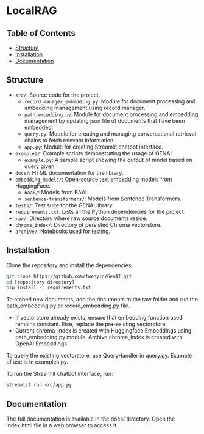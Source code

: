 # LocalRAG

## Table of Contents

- [Structure](#structure)
- [Installation](#installation)
- [Documentation](#documentation)

## Structure

- `src/`: Source code for the project.
    - `record_manager_embedding.py`: Module for document processing and embedding management using record manager.
    - `path_embedding.py`: Module for document processing and embedding management by updating json file of documents that have been embedded.
    - `query.py`: Module for creating and managing conversational retrieval chains to fetch relevant information.
    - `app.py`: Module for creating Streamlit chatbot interface.
- `examples/`: Example scripts demonstrating the usage of GENAI.
    - `example.py`: A sample script showing the output of model based on query given.
- `docs/`: HTML documentation for the library.
- `embedding_models/`: Open-source text embedding models from HuggingFace.
    - `baai/`: Models from BAAI.
    - `sentence-transformers/`: Models from Sentence Transformers.
- `tests/`: Test suite for the GENAI library.
- `requirements.txt`: Lists all the Python dependencies for the project.
- `raw/`: Directory where raw source documents reside.
- `chroma_index/`: Directory of persisted Chroma vectorstore.
- `archive/`: Notebooks used for testing.

## Installation

Clone the repository and install the dependencies:

```bash
git clone https://github.com/fwenyin/GenAI.git
cd [repository directory]
pip install -r requirements.txt
```

To embed new documents, add the documents to the raw folder and run the path_embedding.py or record_embedding.py file.
- If vectorstore already exists, ensure that embedding function used remains constant. Else, replace the pre-existing vectorstore. 
- Current chroma_index is created with Huggingface Embeddings using path_embedding.py module. Archive chroma_index is created with OpenAI Embeddings.

To query the existing vectorstore, use QueryHandler in query.py. Example of use is in examples.py.

To run the Streamlit chatbot interface, run:
```bash
streamlit run src/app.py
```

## Documentation
The full documentation is available in the docs/ directory. Open the index.html file in a web browser to access it.